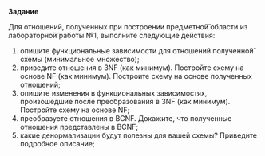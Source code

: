 **Задание**

Для отношений, полученных при построении предметной̆ области из лабораторной̆ работы №1, выполните следующие действия:
1. опишите функциональные зависимости для отношений полученной̆ схемы (минимальное множество);
2. приведите отношения в 3NF (как минимум). Постройте схему на основе NF (как минимум). Построите схему на основе полученных отношений;
3. опишите изменения в функциональных зависимостях, произошедшие после преобразования в 3NF (как минимум). Постройте схему на основе NF;
4. преобразуете отношения в BCNF. Докажите, что полученные отношения представлены в BCNF;
5. какие денормализации будут полезны для вашей схемы? Приведите подробное описание;
